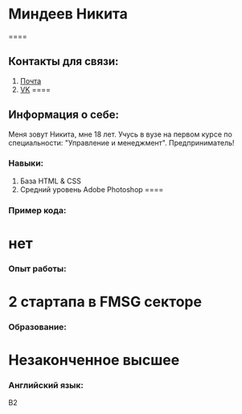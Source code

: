 # **Миндеев Никита**
====
## Контакты для связи:
1. [Почта]("nikita_mindeev@mail.ru")
2. [VK]("vk.com/rrk_nik")
====
## Информация о себе:
Меня зовут Никита, мне 18 лет. Учусь в вузе на первом курсе по специальности: "Управление и менеджмент". Предприниматель!
### Навыки:
1. База HTML & CSS
2. Средний уровень Adobe Photoshop
====
### Пример кода: 
нет
====
### Опыт работы: 
2 стартапа в FMSG секторе
====
### Образование:
Незаконченное высшее
====
### Английский язык:
B2

